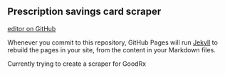 ## Prescription savings card scraper

[editor on GitHub](https://github.com/getgoing9/Gambolaya/edit/gh-pages/index.md)

Whenever you commit to this repository, GitHub Pages will run [Jekyll](https://jekyllrb.com/) to rebuild the pages in your site, from the content in your Markdown files.

<p> Currently trying to create a scraper for GoodRx</p>
